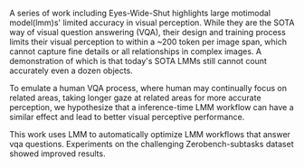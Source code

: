 A series of work including Eyes-Wide-Shut highlights large motimodal model(lmm)s' limited accuracy in visual perception. While they are the SOTA way of visual question answering (VQA), their design and training process limits their visual perception to within a ~200 token per image span, which cannot capture fine details or all relationships in complex images. A demonstration of which is that today's SOTA LMMs still cannot count accurately even a dozen objects. 

To emulate a human VQA process, where human may continually focus on related areas, taking longer gaze at related areas for more accurate perception, we hypothesize that a inference-time LMM workflow can have a similar effect and lead to better visual perceptive performance. 

This work uses LMM to automatically optimize LMM workflows that answer vqa questions. Experiments on the challenging Zerobench-subtasks dataset showed improved results. 